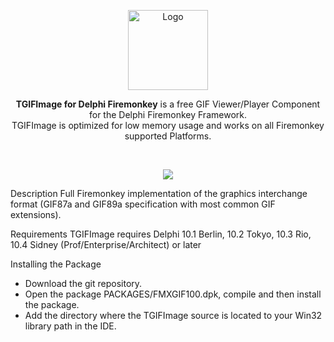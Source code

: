 <p align="center">
  <a href="https://github.com/TomDannert/GIFImage/blob/master/Res/TGIFImage128x128.png">
    <img alt="Logo" height="128" src="https://github.com/TomDannert/GIFImage/blob/master/Res/TGIFImage128x128.png">
  </a>  
</p>
<p align="center">
  <b>TGIFImage for Delphi Firemonkey</b> is a free GIF Viewer/Player Component for the Delphi Firemonkey Framework.<br>
  TGIFImage is optimized for low memory usage and works on all Firemonkey supported Platforms. 
</p> 
</p><br>
<p align="center">
  <img src="https://img.shields.io/github/stars/TomDannert/GIFImage?style=flat-square">
</p>

Description 
Full Firemonkey implementation of the graphics interchange format (GIF87a and GIF89a specification with most common GIF extensions). 

Requirements
TGIFImage requires Delphi 10.1 Berlin, 10.2 Tokyo, 10.3 Rio, 10.4 Sidney (Prof/Enterprise/Architect) or later

Installing the Package
- Download the git repository.
- Open the package PACKAGES/FMXGIF100.dpk, compile and then install the package. 
- Add the directory where the TGIFImage source is located to your Win32 library path in the IDE. 

